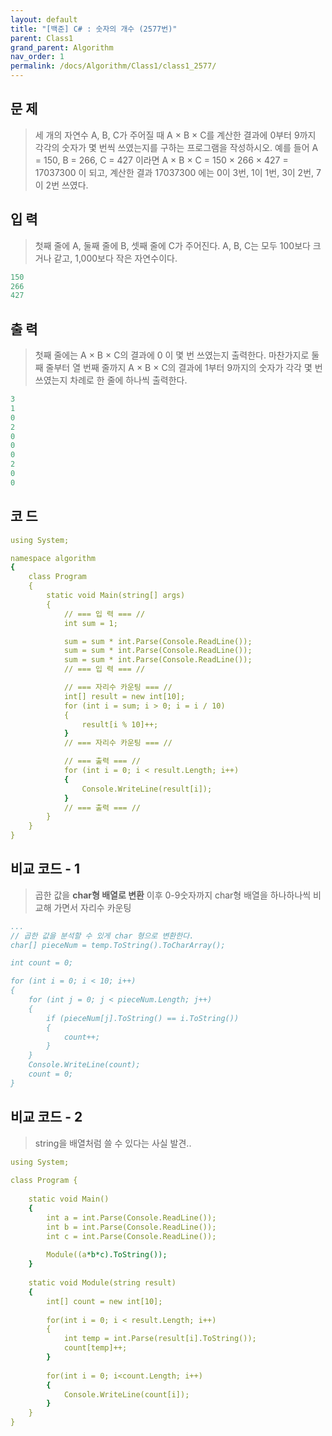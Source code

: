```yaml
---
layout: default
title: "[백준] C# : 숫자의 개수 (2577번)"
parent: Class1
grand_parent: Algorithm
nav_order: 1
permalink: /docs/Algorithm/Class1/class1_2577/
---
```


## 문 제
> 세 개의 자연수 A, B, C가 주어질 때 A × B × C를 계산한 결과에 0부터 9까지 각각의 숫자가 몇 번씩 쓰였는지를 구하는 프로그램을 작성하시오.
> 예를 들어 A = 150, B = 266, C = 427 이라면 A × B × C = 150 × 266 × 427 = 17037300 이 되고, 계산한 결과 17037300 에는 0이 3번, 1이 1번, 3이 2번, 7이 2번 쓰였다.

## 입 력
> 첫째 줄에 A, 둘째 줄에 B, 셋째 줄에 C가 주어진다. A, B, C는 모두 100보다 크거나 같고, 1,000보다 작은 자연수이다.

```yaml
150
266
427
```

## 출 력
> 첫째 줄에는 A × B × C의 결과에 0 이 몇 번 쓰였는지 출력한다. 마찬가지로 둘째 줄부터 열 번째 줄까지 A × B × C의 결과에 1부터 9까지의 숫자가 각각 몇 번 쓰였는지 차례로 한 줄에 하나씩 출력한다.

```yaml
3
1
0
2
0
0
0
2
0
0
```

## 코 드

```yaml
using System;

namespace algorithm
{
    class Program
    {
        static void Main(string[] args)
        {
            // === 입 력 === //
            int sum = 1;

            sum = sum * int.Parse(Console.ReadLine());
            sum = sum * int.Parse(Console.ReadLine());
            sum = sum * int.Parse(Console.ReadLine());
            // === 입 력 === //

            // === 자리수 카운팅 === //
            int[] result = new int[10];
            for (int i = sum; i > 0; i = i / 10)
            {
                result[i % 10]++;
            }
            // === 자리수 카운팅 === //

            // === 출력 === //
            for (int i = 0; i < result.Length; i++)
            {
                Console.WriteLine(result[i]);
            }
            // === 출력 === //
        }
    }
}
```

## 비교 코드 - 1
> 곱한 값을 **char형 배열로 변환**
> 이후 0-9숫자까지 char형 배열을 하나하나씩 비교해 가면서 자리수 카운팅

```yaml
...
// 곱한 값을 분석할 수 있게 char 형으로 변환한다.
char[] pieceNum = temp.ToString().ToCharArray();

int count = 0;

for (int i = 0; i < 10; i++)
{
    for (int j = 0; j < pieceNum.Length; j++)
    {
        if (pieceNum[j].ToString() == i.ToString())
        {
            count++;
        }
    }
    Console.WriteLine(count);
    count = 0;
}
```

## 비교 코드 - 2
> string을 배열처럼 쓸 수 있다는 사실 발견..

```yaml
using System;
 
class Program {
 
    static void Main()
    {
        int a = int.Parse(Console.ReadLine());
        int b = int.Parse(Console.ReadLine());
        int c = int.Parse(Console.ReadLine());
 
        Module((a*b*c).ToString());
    }
 
    static void Module(string result)
    {
        int[] count = new int[10];
 
        for(int i = 0; i < result.Length; i++)
        {
            int temp = int.Parse(result[i].ToString());
            count[temp]++;
        }
 
        for(int i = 0; i<count.Length; i++)
        {
            Console.WriteLine(count[i]);
        }
    }
}
```
